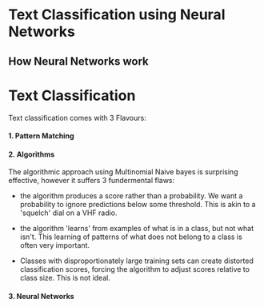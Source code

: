 # Text Classification using Neural Networks

## How Neural Networks work


# Text Classification

Text classification comes with 3 Flavours:

#### 1. Pattern Matching

#### 2. Algorithms 
The algorithmic approach using Multinomial Naive bayes is surprising effective, however it suffers 3 fundermental flaws:

- the algorithm produces a score rather than a probability. We want a probability to ignore predictions below some threshold. This is akin to a 'squelch' dial on a VHF radio.

- the algorithm 'learns' from examples of what is in a class, but not what isn't. This learning of patterns of what does not belong to a class is often very important.

- Classes with disproportionately large training sets can create distorted classification scores, forcing the algorithm to adjust scores relative to class size. This is not ideal.

#### 3. Neural Networks
